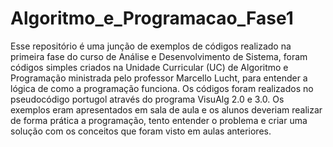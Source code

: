 # Algoritmo_e_Programacao_Fase1
Esse repositório é uma junção de exemplos de códigos realizado na primeira fase do curso de Análise e Desenvolvimento de Sistema, foram códigos simples criados na Unidade Curricular (UC) de Algoritmo e Programação ministrada pelo professor Marcello Lucht, para entender a lógica de como a programação funciona.
Os códigos foram realizados no pseudocódigo portugol através do programa VisuAlg 2.0 e 3.0.
Os exemplos eram apresentados em sala de aula e os alunos deveriam realizar de forma prática a programação, tento entender o problema e criar uma solução com os conceitos que foram visto em aulas anteriores.
